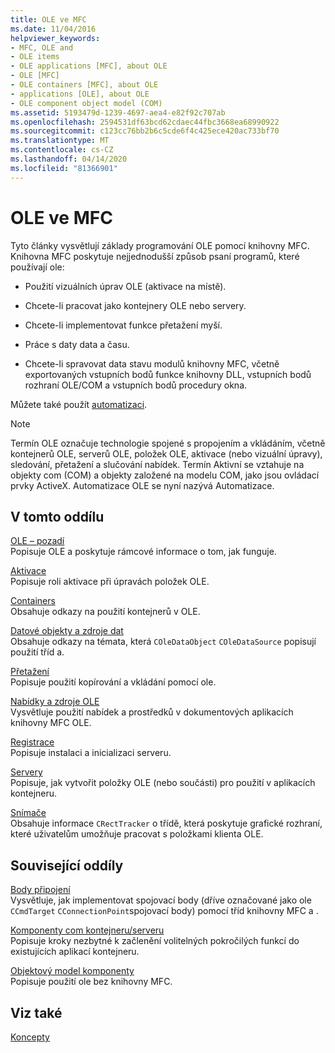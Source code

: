 ```yaml
---
title: OLE ve MFC
ms.date: 11/04/2016
helpviewer_keywords:
- MFC, OLE and
- OLE items
- OLE applications [MFC], about OLE
- OLE [MFC]
- OLE containers [MFC], about OLE
- applications [OLE], about OLE
- OLE component object model (COM)
ms.assetid: 5193479d-1239-4697-aea4-e82f92c707ab
ms.openlocfilehash: 2594531df63bcd62cdaec44fbc3668ea68990922
ms.sourcegitcommit: c123cc76bb2b6c5cde6f4c425ece420ac733bf70
ms.translationtype: MT
ms.contentlocale: cs-CZ
ms.lasthandoff: 04/14/2020
ms.locfileid: "81366901"
---
```

# <a name="ole-in-mfc"></a>OLE ve MFC

Tyto články vysvětlují základy programování OLE pomocí knihovny MFC. Knihovna MFC poskytuje nejjednodušší způsob psaní programů, které používají ole:

- Použití vizuálních úprav OLE (aktivace na místě).

- Chcete-li pracovat jako kontejnery OLE nebo servery.

- Chcete-li implementovat funkce přetažení myší.

- Práce s daty data a času.

- Chcete-li spravovat data stavu modulů knihovny MFC, včetně exportovaných vstupních bodů funkce knihovny DLL, vstupních bodů rozhraní OLE/COM a vstupních bodů procedury okna.

Můžete také použít [automatizaci](../mfc/automation.md).

> [!NOTE]
> Termín OLE označuje technologie spojené s propojením a vkládáním, včetně kontejnerů OLE, serverů OLE, položek OLE, aktivace (nebo vizuální úpravy), sledování, přetažení a slučování nabídek. Termín Aktivní se vztahuje na objekty com (COM) a objekty založené na modelu COM, jako jsou ovládací prvky ActiveX. Automatizace OLE se nyní nazývá Automatizace.

## <a name="in-this-section"></a>V tomto oddílu

[OLE – pozadí](../mfc/ole-background.md)<br/>
Popisuje OLE a poskytuje rámcové informace o tom, jak funguje.

[Aktivace](../mfc/activation-cpp.md)<br/>
Popisuje roli aktivace při úpravách položek OLE.

[Containers](../mfc/containers.md)<br/>
Obsahuje odkazy na použití kontejnerů v OLE.

[Datové objekty a zdroje dat](../mfc/data-objects-and-data-sources-ole.md)<br/>
Obsahuje odkazy na témata, která `COleDataObject` `COleDataSource` popisují použití tříd a.

[Přetažení](../mfc/drag-and-drop-ole.md)<br/>
Popisuje použití kopírování a vkládání pomocí ole.

[Nabídky a zdroje OLE](../mfc/menus-and-resources-ole.md)<br/>
Vysvětluje použití nabídek a prostředků v dokumentových aplikacích knihovny MFC OLE.

[Registrace](../mfc/registration.md)<br/>
Popisuje instalaci a inicializaci serveru.

[Servery](../mfc/servers.md)<br/>
Popisuje, jak vytvořit položky OLE (nebo součásti) pro použití v aplikacích kontejneru.

[Snímače](../mfc/trackers.md)<br/>
Obsahuje informace `CRectTracker` o třídě, která poskytuje grafické rozhraní, které uživatelům umožňuje pracovat s položkami klienta OLE.

## <a name="related-sections"></a>Související oddíly

[Body připojení](../mfc/connection-points.md)<br/>
Vysvětluje, jak implementovat spojovací body (dříve označované jako ole `CCmdTarget` `CConnectionPoint`spojovací body) pomocí tříd knihovny MFC a .

[Komponenty com kontejneru/serveru](../mfc/containers-advanced-features.md)<br/>
Popisuje kroky nezbytné k začlenění volitelných pokročilých funkcí do existujících aplikací kontejneru.

[Objektový model komponenty](/windows/win32/com/the-component-object-model)<br/>
Popisuje použití ole bez knihovny MFC.

## <a name="see-also"></a>Viz také

[Koncepty](../mfc/mfc-concepts.md)
